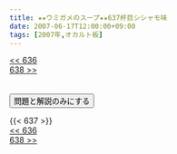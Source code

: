 ```yaml
---
title: ★★ウミガメのスープ★★637杯目シシャモ味
date: 2007-06-17T12:00:00+09:00
tags: [2007年,オカルト板]
---
```

<div class="th_left"><a href="../636"><< 636</a></div>
<div class="th_right"><a href="../638">638 >></a></div>
<br><br>
<script src="../../js/cupsoup.js"></script>
<form>
<input type="button" value="問題と解説のみにする" onClick="toggleCupsoup()">
</form>
{{< 637 >}}
<div class="th_left"><a href="../636"><< 636</a></div>
<div class="th_right"><a href="../638">638 >></a></div>
